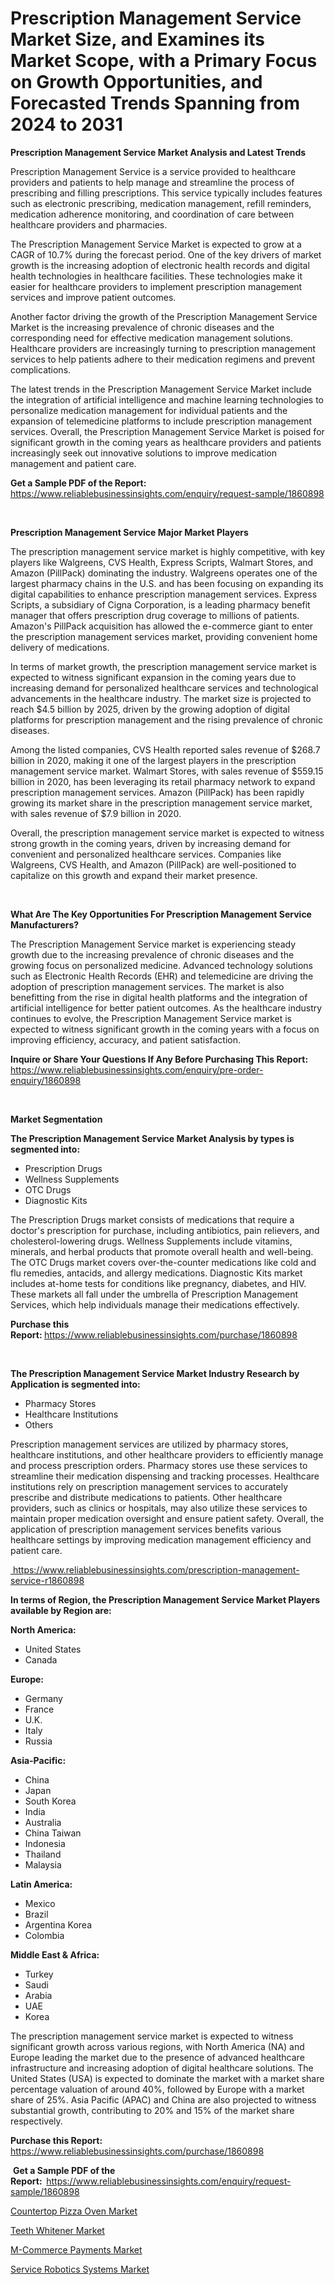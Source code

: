 <p><h1>Prescription Management Service Market Size, and Examines its Market Scope, with a Primary Focus on Growth Opportunities, and Forecasted Trends Spanning from 2024 to 2031</h1></p><p><strong>Prescription Management Service Market Analysis and Latest Trends</strong></p>
<p><p>Prescription Management Service is a service provided to healthcare providers and patients to help manage and streamline the process of prescribing and filling prescriptions. This service typically includes features such as electronic prescribing, medication management, refill reminders, medication adherence monitoring, and coordination of care between healthcare providers and pharmacies.</p><p>The Prescription Management Service Market is expected to grow at a CAGR of 10.7% during the forecast period. One of the key drivers of market growth is the increasing adoption of electronic health records and digital health technologies in healthcare facilities. These technologies make it easier for healthcare providers to implement prescription management services and improve patient outcomes.</p><p>Another factor driving the growth of the Prescription Management Service Market is the increasing prevalence of chronic diseases and the corresponding need for effective medication management solutions. Healthcare providers are increasingly turning to prescription management services to help patients adhere to their medication regimens and prevent complications.</p><p>The latest trends in the Prescription Management Service Market include the integration of artificial intelligence and machine learning technologies to personalize medication management for individual patients and the expansion of telemedicine platforms to include prescription management services. Overall, the Prescription Management Service Market is poised for significant growth in the coming years as healthcare providers and patients increasingly seek out innovative solutions to improve medication management and patient care.</p></p>
<p><strong>Get a Sample PDF of the Report:&nbsp;</strong> <a href="https://www.reliablebusinessinsights.com/enquiry/request-sample/1860898">https://www.reliablebusinessinsights.com/enquiry/request-sample/1860898</a></p>
<p>&nbsp;</p>
<p><strong>Prescription Management Service Major Market Players</strong></p>
<p><p>The prescription management service market is highly competitive, with key players like Walgreens, CVS Health, Express Scripts, Walmart Stores, and Amazon (PillPack) dominating the industry. Walgreens operates one of the largest pharmacy chains in the U.S. and has been focusing on expanding its digital capabilities to enhance prescription management services. Express Scripts, a subsidiary of Cigna Corporation, is a leading pharmacy benefit manager that offers prescription drug coverage to millions of patients. Amazon's PillPack acquisition has allowed the e-commerce giant to enter the prescription management services market, providing convenient home delivery of medications.</p><p>In terms of market growth, the prescription management service market is expected to witness significant expansion in the coming years due to increasing demand for personalized healthcare services and technological advancements in the healthcare industry. The market size is projected to reach $4.5 billion by 2025, driven by the growing adoption of digital platforms for prescription management and the rising prevalence of chronic diseases.</p><p>Among the listed companies, CVS Health reported sales revenue of $268.7 billion in 2020, making it one of the largest players in the prescription management service market. Walmart Stores, with sales revenue of $559.15 billion in 2020, has been leveraging its retail pharmacy network to expand prescription management services. Amazon (PillPack) has been rapidly growing its market share in the prescription management service market, with sales revenue of $7.9 billion in 2020.</p><p>Overall, the prescription management service market is expected to witness strong growth in the coming years, driven by increasing demand for convenient and personalized healthcare services. Companies like Walgreens, CVS Health, and Amazon (PillPack) are well-positioned to capitalize on this growth and expand their market presence.</p></p>
<p>&nbsp;</p>
<p><strong>What Are The Key Opportunities For Prescription Management Service Manufacturers?</strong></p>
<p><p>The Prescription Management Service market is experiencing steady growth due to the increasing prevalence of chronic diseases and the growing focus on personalized medicine. Advanced technology solutions such as Electronic Health Records (EHR) and telemedicine are driving the adoption of prescription management services. The market is also benefitting from the rise in digital health platforms and the integration of artificial intelligence for better patient outcomes. As the healthcare industry continues to evolve, the Prescription Management Service market is expected to witness significant growth in the coming years with a focus on improving efficiency, accuracy, and patient satisfaction.</p></p>
<p><strong>Inquire or Share Your Questions If Any Before Purchasing This Report:</strong> <a href="https://www.reliablebusinessinsights.com/enquiry/pre-order-enquiry/1860898">https://www.reliablebusinessinsights.com/enquiry/pre-order-enquiry/1860898</a></p>
<p>&nbsp;</p>
<p><strong>Market Segmentation</strong></p>
<p><strong>The Prescription Management Service Market Analysis by types is segmented into:</strong></p>
<p><ul><li>Prescription Drugs</li><li>Wellness Supplements</li><li>OTC Drugs</li><li>Diagnostic Kits</li></ul></p>
<p><p>The Prescription Drugs market consists of medications that require a doctor's prescription for purchase, including antibiotics, pain relievers, and cholesterol-lowering drugs. Wellness Supplements include vitamins, minerals, and herbal products that promote overall health and well-being. The OTC Drugs market covers over-the-counter medications like cold and flu remedies, antacids, and allergy medications. Diagnostic Kits market includes at-home tests for conditions like pregnancy, diabetes, and HIV. These markets all fall under the umbrella of Prescription Management Services, which help individuals manage their medications effectively.</p></p>
<p><strong>Purchase this Report:&nbsp;</strong><a href="https://www.reliablebusinessinsights.com/purchase/1860898">https://www.reliablebusinessinsights.com/purchase/1860898</a></p>
<p>&nbsp;</p>
<p><strong>The Prescription Management Service Market Industry Research by Application is segmented into:</strong></p>
<p><ul><li>Pharmacy Stores</li><li>Healthcare Institutions</li><li>Others</li></ul></p>
<p><p>Prescription management services are utilized by pharmacy stores, healthcare institutions, and other healthcare providers to efficiently manage and process prescription orders. Pharmacy stores use these services to streamline their medication dispensing and tracking processes. Healthcare institutions rely on prescription management services to accurately prescribe and distribute medications to patients. Other healthcare providers, such as clinics or hospitals, may also utilize these services to maintain proper medication oversight and ensure patient safety. Overall, the application of prescription management services benefits various healthcare settings by improving medication management efficiency and patient care.</p></p>
<p><a href="https://www.reliablebusinessinsights.com/prescription-management-service-r1860898">&nbsp;https://www.reliablebusinessinsights.com/prescription-management-service-r1860898</a></p>
<p><strong>In terms of Region, the Prescription Management Service Market Players available by Region are:</strong></p>
<p>
    <p> <strong> North America: </strong>
        <ul>
            <li>United States</li>
            <li>Canada</li>
        </ul>
        </p> 
    <p> <strong> Europe: </strong>
        <ul>
            <li>Germany</li>
            <li>France</li>
            <li>U.K.</li>
            <li>Italy</li>
            <li>Russia</li>
        </ul>
        </p> 
    <p> <strong> Asia-Pacific: </strong>
        <ul>
            <li>China</li>
            <li>Japan</li>
            <li>South Korea</li>
            <li>India</li>
            <li>Australia</li>
            <li>China Taiwan</li>
            <li>Indonesia</li>
            <li>Thailand</li>
            <li>Malaysia</li>
        </ul>
        </p> 
    <p> <strong> Latin America: </strong>
        <ul>
            <li>Mexico</li>
            <li>Brazil</li>
            <li>Argentina Korea</li>
            <li>Colombia</li>
        </ul>
        </p> 
    <p> <strong> Middle East & Africa: </strong>
        <ul>
            <li>Turkey</li>
            <li>Saudi</li>
            <li>Arabia</li>
            <li>UAE</li>
            <li>Korea</li>
        </ul>
    </p>
    </p>
<p><p>The prescription management service market is expected to witness significant growth across various regions, with North America (NA) and Europe leading the market due to the presence of advanced healthcare infrastructure and increasing adoption of digital healthcare solutions. The United States (USA) is expected to dominate the market with a market share percentage valuation of around 40%, followed by Europe with a market share of 25%. Asia Pacific (APAC) and China are also projected to witness substantial growth, contributing to 20% and 15% of the market share respectively.</p></p>
<p><strong>Purchase this Report: </strong><a href="https://www.reliablebusinessinsights.com/purchase/1860898">https://www.reliablebusinessinsights.com/purchase/1860898</a></p>
<p>&nbsp;<strong>Get a Sample PDF of the Report:&nbsp;&nbsp;</strong><a href="https://www.reliablebusinessinsights.com/enquiry/request-sample/1860898">https://www.reliablebusinessinsights.com/enquiry/request-sample/1860898</a></p>
<p><strong></strong></p>
<p><p><a href="https://medium.com/@kaitlynkristyfj13/countertop-pizza-oven-market-trends-and-analysis-opportunities-and-challenges-for-future-growth-a10dfc324a73">Countertop Pizza Oven Market</a></p><p><a href="https://medium.com/@chellamarie1961/global-teeth-whitener-market-focus-on-application-end-use-industry-type-equipment-and-region-5609e5fc7e2a">Teeth Whitener Market</a></p><p><a href="https://github.com/JosephWillisbXXgf/Market-Research-Report-List-1/blob/main/m-commerce-payments-market.md">M-Commerce Payments Market</a></p><p><a href="https://github.com/ORAZITOM/Market-Research-Report-List-1/blob/main/service-robotics-systems-market.md">Service Robotics Systems Market</a></p></p>